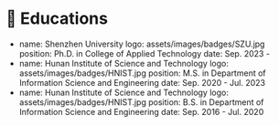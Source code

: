 # 📖 Educations
- name: Shenzhen University
  logo: assets/images/badges/SZU.jpg
  position: Ph.D. in College of Applied Technology
  date: Sep. 2023 - 
- name: Hunan Institute of Science and Technology
  logo: assets/images/badges/HNIST.jpg
  position: M.S. in Department of Information Science and Engineering
  date: Sep. 2020 - Jul. 2023
- name: Hunan Institute of Science and Technology
  logo: assets/images/badges/HNIST.jpg
  position: B.S. in Department of Information Science and Engineering
  date: Sep. 2016 - Jul. 2020